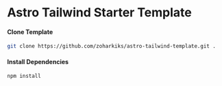 # Astro Tailwind Starter Template

#### Clone Template
```sh
git clone https://github.com/zoharkiks/astro-tailwind-template.git .
```

#### Install Dependencies
```sh
npm install 
```

